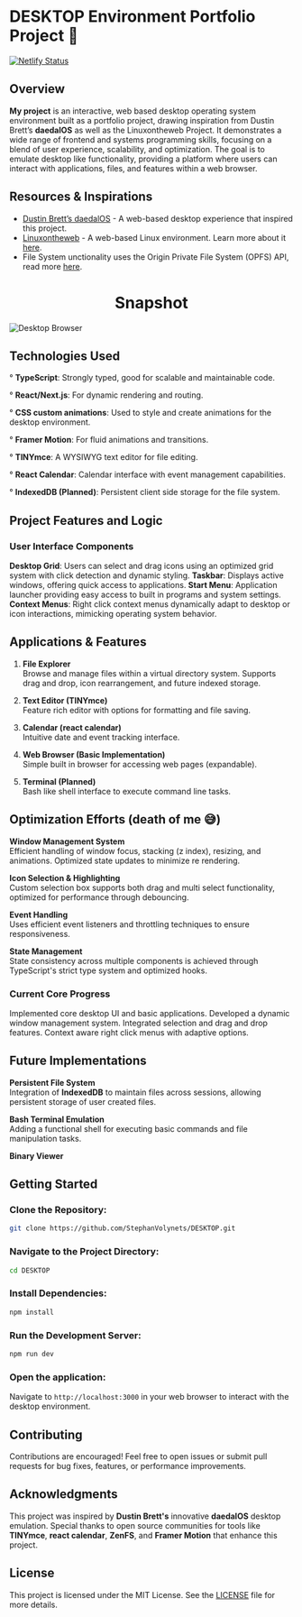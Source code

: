 # DESKTOP Environment Portfolio Project :art: 
[![Netlify Status](https://api.netlify.com/api/v1/badges/ab3bb5b6-b35e-4b94-976b-b5f3f4a99ed2/deploy-status)](https://app.netlify.com/sites/stephos/deploys)
## Overview

**My project** is an interactive, web based desktop operating system environment built as a portfolio project, drawing inspiration from Dustin Brett’s **daedalOS** as well as the Linuxontheweb Project. It demonstrates a wide range of frontend and systems programming skills, focusing on a blend of user experience, scalability, and optimization. The goal is to emulate desktop like functionality, providing a platform where users can interact with applications, files, and features within a web browser.

## Resources & Inspirations

- [Dustin Brett’s daedalOS](https://dustinbrett.com/) - A web-based desktop experience that inspired this project.
- [Linuxontheweb](https://linuxontheweb.github.io/) - A web-based Linux environment. Learn more about it [here](https://linuxontheweb.github.io/www/docs/what-it-is.html).
- File System unctionality uses the Origin Private File System (OPFS) API, read more [here](https://developer.mozilla.org/en-US/docs/Web/API/File_System_API/Origin_private_file_system).

<h1 align="center">Snapshot</h1>


<p>
   <img src="https://github.com/user-attachments/assets/cf5d2120-38fb-429c-8e93-71347a8b4387" alt="Desktop Browser" style="width:100% height="700">
        <br>

</p>

 

## Technologies Used

 ° **TypeScript**: Strongly typed, good for scalable and maintainable code.
 
 ° **React/Next.js**: For dynamic rendering and routing.
 
 ° **CSS custom animations**: Used to style and create animations for the desktop environment.
  
 ° **Framer Motion**: For fluid animations and transitions.
 
 ° **TINYmce**: A WYSIWYG text editor for file editing.
 
 ° **React Calendar**: Calendar interface with event management capabilities.
  
 ° **IndexedDB (Planned)**: Persistent client side storage for the file system.
  

   

## Project Features and Logic

### User Interface Components

  **Desktop Grid**: Users can select and drag icons using an optimized grid system with click detection and dynamic styling.
  **Taskbar**: Displays active windows, offering quick access to applications.
  **Start Menu**: Application launcher providing easy access to built in programs and system settings.
  **Context Menus**: Right click context menus dynamically adapt to desktop or icon interactions, mimicking operating system behavior.

   

## Applications & Features

1. **File Explorer**  
     Browse and manage files within a virtual directory system.
     Supports drag and drop, icon rearrangement, and future indexed storage.

2. **Text Editor (TINYmce)**  
     Feature rich editor with options for formatting and file saving.

3. **Calendar (react calendar)**  
     Intuitive date and event tracking interface.

4. **Web Browser (Basic Implementation)**  
     Simple built in browser for accessing web pages (expandable).

5. **Terminal (Planned)**  
     Bash like shell interface to execute command line tasks.

   

## Optimization Efforts (death of me :sweat_smile:)

  **Window Management System**  
   Efficient handling of window focus, stacking (z index), resizing, and animations. Optimized state updates to minimize re rendering.

  **Icon Selection & Highlighting**  
   Custom selection box supports both drag and multi select functionality, optimized for performance through debouncing.

  **Event Handling**  
   Uses efficient event listeners and throttling techniques to ensure responsiveness.

  **State Management**  
   State consistency across multiple components is achieved through TypeScript's strict type system and optimized hooks.

   

### Current Core Progress

  Implemented core desktop UI and basic applications.
  Developed a dynamic window management system.
  Integrated selection and drag and drop features.
  Context aware right click menus with adaptive options.
  
   

## Future Implementations

  **Persistent File System**  
   Integration of **IndexedDB** to maintain files across sessions, allowing persistent storage of user created files.

  **Bash Terminal Emulation**  
   Adding a functional shell for executing basic commands and file manipulation tasks.

  **Binary Viewer**

   

## Getting Started

### Clone the Repository:
```bash
git clone https://github.com/StephanVolynets/DESKTOP.git
```

### Navigate to the Project Directory:
```bash
cd DESKTOP
```

### Install Dependencies:
```bash
npm install
```

### Run the Development Server:
```bash
npm run dev
```

### Open the application:
Navigate to `http://localhost:3000` in your web browser to interact with the desktop environment.

   

## Contributing

Contributions are encouraged! Feel free to open issues or submit pull requests for bug fixes, features, or performance improvements.

   

## Acknowledgments

This project was inspired by **Dustin Brett's** innovative **daedalOS** desktop emulation. Special thanks to open source communities for tools like **TINYmce**, **react calendar**, **ZenFS**, and **Framer Motion** that enhance this project.

   

## License

This project is licensed under the MIT License. See the [LICENSE](LICENSE) file for more details.
